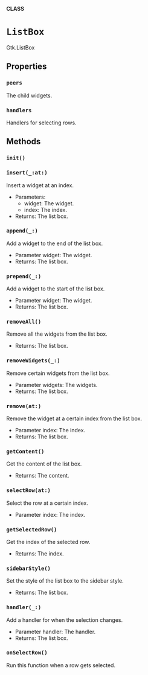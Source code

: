 **CLASS**

# `ListBox`

Gtk.ListBox

## Properties
### `peers`

The child widgets.

### `handlers`

Handlers for selecting rows.

## Methods
### `init()`

### `insert(_:at:)`

Insert a widget at an index.
- Parameters:
  - widget: The widget.
  - index: The index.
- Returns: The list box.

### `append(_:)`

Add a widget to the end of the list box.
- Parameter widget: The widget.
- Returns: The list box.

### `prepend(_:)`

Add a widget to the start of the list box.
- Parameter widget: The widget.
- Returns: The list box.

### `removeAll()`

Remove all the widgets from the list box.
- Returns: The list box.

### `removeWidgets(_:)`

Remove certain widgets from the list box.
- Parameter widgets: The widgets.
- Returns: The list box.

### `remove(at:)`

Remove the widget at a certain index from the list box.
- Parameter index: The index.
- Returns: The list box.

### `getContent()`

Get the content of the list box.
- Returns: The content.

### `selectRow(at:)`

Select the row at a certain index.
- Parameter index: The index.

### `getSelectedRow()`

Get the index of the selected row.
- Returns: The index.

### `sidebarStyle()`

Set the style of the list box to the sidebar style.
- Returns: The list box.

### `handler(_:)`

Add a handler for when the selection changes.
- Parameter handler: The handler.
- Returns: The list box.

### `onSelectRow()`

Run this function when a row gets selected.
